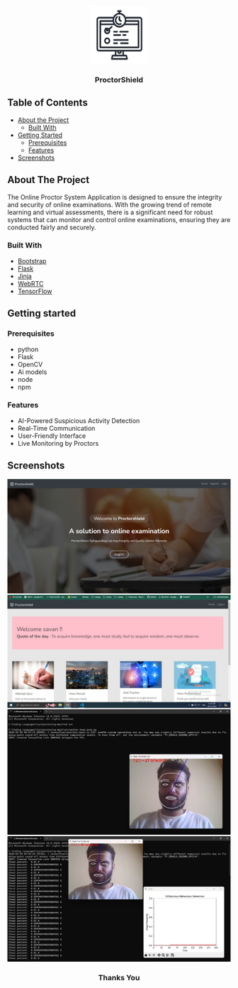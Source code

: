 <br />
<p align="center">
  <a href="https://github.com/parth022002/ProctorShield">
    <img src="Code/assets/images/logo.png" alt="Logo" width="130" height="130">
  </a>

  <h3 align="center">ProctorShield</h3>

</p>


## Table of Contents

* [About the Project](#about-the-project)
  * [Built With](#built-with)
* [Getting Started](#getting-started)
  * [Prerequisites](#prerequisites)
  * [Features](#features)
* [Screenshots](#screenshots)


## About The Project
The Online Proctor System Application is designed to ensure the integrity and security of online examinations. With the growing trend of remote learning and virtual assessments, there is a significant need for robust systems that can monitor and control online examinations, ensuring they are conducted fairly and securely.

### Built With

* [Bootstrap](https://getbootstrap.com/)
* [Flask](https://flask.palletsprojects.com/)
* [Jinja](https://jinja.palletsprojects.com/)
* [WebRTC](https://webrtc.org/)
* [TensorFlow](https://www.tensorflow.org/)


## Getting started

### Prerequisites

* python
* Flask
* OpenCV
* Ai models
* node
* npm

### Features

* AI-Powered Suspicious Activity Detection
* Real-Time Communication
* User-Friendly Interface
* Live Monitoring by Proctors


## Screenshots
<img src="Doc/Images/Frontend Screenshots/home.png" alt="Home" >
<br />
<img src="Doc/Images/Frontend Screenshots/DASHBOARD.png" alt="Dashboard" > 
<br />
<img src="Doc/Images/Backend Screenshots/head pose.png" alt="head Pose" >
<br />
<img src="Doc/Images/Backend Screenshots/Malpracti.png" alt="Malpractice" >
<br />

<h3 align="center">Thanks You</h3>


